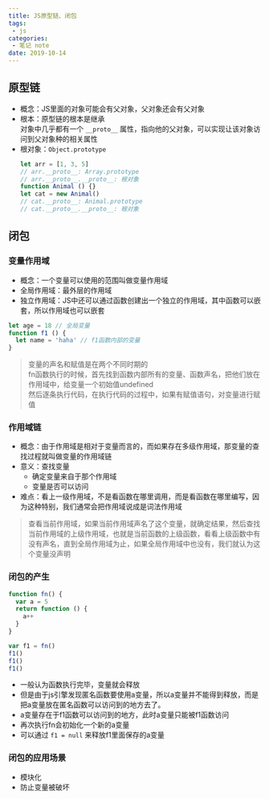 ```yaml
---
title: JS原型链、闭包
tags:
 - js
categories:
 - 笔记 note
date: 2019-10-14
---
```


## 原型链

- 概念：JS里面的对象可能会有父对象，父对象还会有父对象
- 根本：原型链的根本是继承  
  对象中几乎都有一个 `__proto__` 属性，指向他的父对象，可以实现让该对象访问到父对象种的相关属性
- 根对象：`Object.prototype`
  ```javascript
  let arr = [1, 3, 5]
  // arr.__proto__: Array.prototype
  // arr.__proto__.__proto__: 根对象
  function Animal () {}
  let cat = new Animal()
  // cat.__proto__: Animal.prototype
  // cat.__proto__.__proto__: 根对象
  ```

## 闭包

### 变量作用域

- 概念：一个变量可以使用的范围叫做变量作用域
- 全局作用域：最外层的作用域
- 独立作用域：JS中还可以通过函数创建出一个独立的作用域，其中函数可以嵌套，所以作用域也可以嵌套

```javascript
let age = 18 // 全局变量
function f1 () {
  let name = 'haha' // f1函数内部的变量 
}
```
> 变量的声名和赋值是在两个不同时期的  
> fn函数执行的时候，首先找到函数内部所有的变量、函数声名，把他们放在作用域中，给变量一个初始值undefined  
> 然后逐条执行代码，在执行代码的过程中，如果有赋值语句，对变量进行赋值


### 作用域链

- 概念：由于作用域是相对于变量而言的，而如果存在多级作用域，那变量的查找过程就叫做变量的作用域链
- 意义：查找变量
  - 确定变量来自于那个作用域
  - 变量是否可以访问
- 难点：看上一级作用域，不是看函数在哪里调用，而是看函数在哪里编写，因为这种特别，我们通常会把作用域说成是词法作用域

> 查看当前作用域，如果当前作用域声名了这个变量，就确定结果，然后查找当前作用域的上级作用域，也就是当前函数的上级函数，看看上级函数中有没有声名，直到全局作用域为止，如果全局作用域中也没有，我们就认为这个变量没声明

### 闭包的产生

```javascript
function fn() {
  var a = 5
  return function () {
    a++
  }
}

var f1 = fn()
f1()
f1()
f1()
```
- 一般认为函数执行完毕，变量就会释放
- 但是由于js引擎发现匿名函数要使用a变量，所以a变量并不能得到释放，而是把a变量放在匿名函数可以访问到的地方去了。
- a变量存在于f1函数可以访问到的地方，此时a变量只能被f1函数访问  
- 再次执行fn会初始化一个新的a变量
- 可以通过 `f1 = null` 来释放f1里面保存的a变量

### 闭包的应用场景

- 模块化
- 防止变量被破坏
